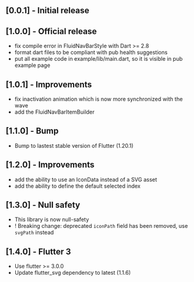 ## [0.0.1] - Initial release

## [1.0.0] - Official release
  - fix compile error in FluidNavBarStyle with Dart >= 2.8
  - format dart files to be compliant with pub health suggestions
  - put all example code in example/lib/main.dart, so it is visible in pub example page


## [1.0.1] - Improvements
  - fix inactivation animation which is now more synchronized with the wave
  - add the FluidNavBarItemBuilder
  
## [1.1.0] - Bump
  - Bump to lastest stable version of Flutter (1.20.1)
    
## [1.2.0] - Improvements
  - add the ability to use an IconData instead of a SVG asset  
  - add the ability to define the default selected index 
      

## [1.3.0] - Null safety
  - This library is now null-safety
  - ! Breaking change: deprecated `iconPath` field has been removed, use `svgPath` instead

## [1.4.0] - Flutter 3
  - Use flutter >= 3.0.0
  - Update flutter_svg dependency to latest (1.1.6)